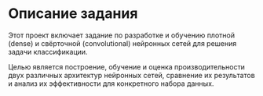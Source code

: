 # Описание задания
Этот проект включает задание по разработке и обучению плотной (dense) и свёрточной (convolutional) нейронных сетей для решения задачи классификации. 

Целью является построение, обучение и оценка производительности двух различных архитектур нейронных сетей, сравнение их результатов и анализ их эффективности для конкретного набора данных.
